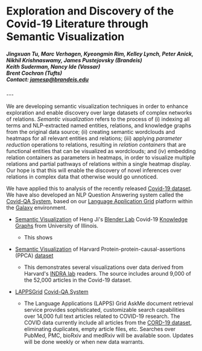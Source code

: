 # Exploration and Discovery of the Covid-19 Literature through Semantic Visualization

<h5> Jingxuan Tu, Marc Verhagen, Kyeongmin Rim, Kelley Lynch, Peter Anick, Nikhil Krishnaswamy, James Pustejovsky (Brandeis)<br />
 Keith Suderman, Nancy Ide (Vassar) <br />
Brent Cochran (Tufts)<br />
 Contact: <a href="mailto:jamesp@brandeis.edu">jamesp@brandeis.edu</a> </h5>
---

We are developing semantic visualization techniques in order to enhance  exploration and enable discovery over large datasets of complex networks of relations. <i>Semantic visualization</i> refers to the process of (i) indexing all terms and NLP-extracted named entities, relations, and knowledge graphs from the original data source; (ii) creating semantic wordclouds and heatmaps for  all relevant entities and relations; (iii) applying <i>parameter reduction</i> operations to relations, resulting in <i>relation containers</i> that are functional entities that can be visualized as wordclouds; and (iv) embedding relation containers as parameters in heatmaps, in order to visualize multiple relations and partial pathways of relations  within a single heatmap display. Our hope is that this will  enable the discovery of novel inferences over relations in complex data that otherwise would go unnoticed.

We have applied this to analysis of the recently released [Covid-19 dataset](https://www.kaggle.com/allen-institute-for-ai/CORD-19-research-challenge). We have also developed an NLP Question Answering system called the [Covid-QA System](http://services.lappsgrid.org/eager/ask), based on our [Language Application Grid](https://galaxy.lappsgrid.org/) platform within the [Galaxy](https://galaxyproject.org/) environment. 

 

* [Semantic Visualization](http://morbius.cs-i.brandeis.edu:23762/app/kibana#/dashboard/51bf2350-79d4-11ea-84c5-0f2dcbb991c3) of Heng Ji's [Blender Lab](http://blender.cs.illinois.edu/covid19/)  Covid-19 [Knowledge Graphs](http://blender.cs.illinois.edu/covid19/) from University of Illinois.
  * This shows 
  
* [Semantic Visualization](http://morbius.cs-i.brandeis.edu:23762/app/kibana#/dashboard/2b613e90-7cf0-11ea-8a44-496b85e05ba5) of Harvard Protein-protein-causal-assertions (PPCA) [dataset](http://ndexbio.org/#/network/a8c0decc-6bbb-11ea-bfdc-0ac135e8bacf)
  * This demonstrates several visualizations  over data derived from Harvard's [INDRA lab](https://indralab.github.io/)  readers. The source includes around 9,000 of the 52,000 articles in the Covid-19 dataset. 

* [LAPPSGrid](http://www.lappsgrid.org/) [Covid-QA System](http://services.lappsgrid.org/eager/ask)
  * The Language Applications (LAPPS) Grid AskMe document retrieval service provides sophisticated, customizable search capabilities over 14,000 full text articles related to COVID-19 research. The COVID data currently include all articles from the [CORD-19 dataset](https://pages.semanticscholar.org/coronavirus-research), eliminating duplicates, empty article files, etc. Searches over PubMed, PMC, bioRxiv and medRxiv will be available soon. Updates will be done weekly or when new data warrants.

 
